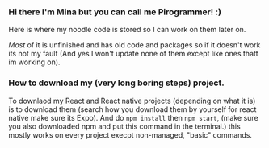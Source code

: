 ### Hi there I'm Mina but you can call me Pirogrammer! :)

Here is where my noodle code is stored so I can work on them later on.

*Most* of it is unfinished and has old code and packages so if it doesn't work its not my fault (And yes I won't update none of them except like ones thatt im working  on).


### How to download my (very long boring steps) project.
To downlaod my React and React native projects (depending on what it is) is to download them (search how you download them by yourself for react native make sure its Expo). And do `npm install` then `npm start`, (make sure you also downloaded npm and put this command in the terminal.) this mostly works on every project execpt non-managed, "basic" commands.


